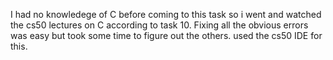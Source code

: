 I had no knowledege of C before coming to this task so i went and watched the cs50 lectures on C according to task 10. 
Fixing all the obvious errors was easy but took some time to figure out the others.
used the cs50 IDE for this.
